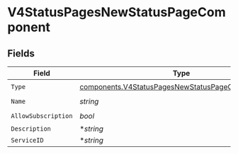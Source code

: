 # V4StatusPagesNewStatusPageComponent


## Fields

| Field                                                                                                                    | Type                                                                                                                     | Required                                                                                                                 | Description                                                                                                              |
| ------------------------------------------------------------------------------------------------------------------------ | ------------------------------------------------------------------------------------------------------------------------ | ------------------------------------------------------------------------------------------------------------------------ | ------------------------------------------------------------------------------------------------------------------------ |
| `Type`                                                                                                                   | [components.V4StatusPagesNewStatusPageComponentType](../../models/components/v4statuspagesnewstatuspagecomponenttype.md) | :heavy_check_mark:                                                                                                       | N/A                                                                                                                      |
| `Name`                                                                                                                   | *string*                                                                                                                 | :heavy_check_mark:                                                                                                       | N/A                                                                                                                      |
| `AllowSubscription`                                                                                                      | *bool*                                                                                                                   | :heavy_check_mark:                                                                                                       | N/A                                                                                                                      |
| `Description`                                                                                                            | **string*                                                                                                                | :heavy_minus_sign:                                                                                                       | N/A                                                                                                                      |
| `ServiceID`                                                                                                              | **string*                                                                                                                | :heavy_minus_sign:                                                                                                       | N/A                                                                                                                      |